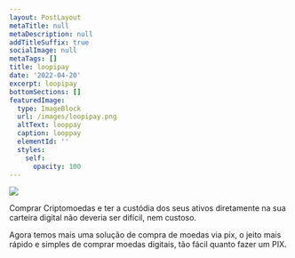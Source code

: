```yaml
---
layout: PostLayout
metaTitle: null
metaDescription: null
addTitleSuffix: true
socialImage: null
metaTags: []
title: loopipay
date: '2022-04-20'
excerpt: loopipay
bottomSections: []
featuredImage:
  type: ImageBlock
  url: /images/loopipay.png
  altText: looppay
  caption: looppay
  elementId: ''
  styles:
    self:
      opacity: 100
---
```

![](/images/looppay%20capa.png)

Comprar Criptomoedas e ter a custódia dos seus ativos diretamente na sua carteira digital não deveria ser difícil, nem custoso. 

Agora temos mais uma solução de compra de moedas via pix, o jeito mais rápido e simples de comprar moedas digitais, tão fácil quanto fazer um PIX.

